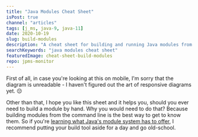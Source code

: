 ```yaml
---
title: "Java Modules Cheat Sheet"
isPost: true
channel: "articles"
tags: [j_ms, java-9, java-11]
date: 2020-10-19
slug: build-modules
description: "A cheat sheet for building and running Java modules from the command line with `javac`, `jar`, and `java`"
searchKeywords: "java modules cheat sheet"
featuredImage: cheat-sheet-build-modules
repo: jpms-monitor
---
```


First of all, in case you're looking at this on mobile, I'm sorry that the diagram is unreadable - I haven't figured out the art of responsive diagrams yet. 😔

Other than that, I hope you like this sheet and it helps you, should you ever need to build a module by hand.
Why you would need to do that?
Because building modules from the command line is the best way to get to know them.
So if you're [learning what Java's module system has to offer](course-java-module-system), I recommend putting your build tool aside for a day and go old-school.
